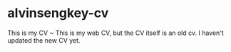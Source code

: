 # alvinsengkey-cv
This is my CV ~
This is my web CV, but the CV itself is an old cv. I haven't updated the new CV yet.
